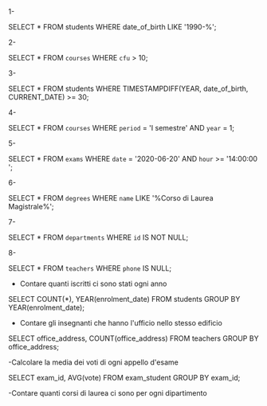 <!-- 1. Selezionare tutti gli studenti nati nel 1990 (160)
2. Selezionare tutti i corsi che valgono più di 10 crediti (479)
3. Selezionare tutti gli studenti che hanno più di 30 anni
4. Selezionare tutti i corsi del primo semestre del primo anno di un qualsiasi corso di
laurea (286)
5. Selezionare tutti gli appelli d'esame che avvengono nel pomeriggio (dopo le 14) del
20/06/2020 (21)
6. Selezionare tutti i corsi di laurea magistrale (38)
7. Da quanti dipartimenti è composta l'università? (12)
8. Quanti sono gli insegnanti che non hanno un numero di telefono?  -->


1-

SELECT * FROM students WHERE date_of_birth LIKE '1990-%';

2-

SELECT * FROM `courses` WHERE `cfu` > 10;

3-

SELECT * FROM students WHERE TIMESTAMPDIFF(YEAR, date_of_birth, CURRENT_DATE) >= 30;

4-

SELECT * FROM `courses` WHERE `period` = 'I semestre' AND `year` = 1;

5-

SELECT * FROM `exams` WHERE `date` = '2020-06-20' AND `hour` >= '14:00:00 ';

6-

SELECT * FROM `degrees` WHERE `name` LIKE '%Corso di Laurea Magistrale%';

7-

SELECT * FROM `departments` WHERE `id` IS NOT NULL;

8-

SELECT * FROM `teachers` WHERE `phone` IS NULL;


<!-- Group by:
Contare quanti iscritti ci sono stati ogni anno

Contare gli insegnanti che hanno l'ufficio nello stesso edificio


Calcolare la media dei voti di ogni appello d'esame


Contare quanti corsi di laurea ci sono per ogni dipartimento
Joins:
Selezionare tutti gli studenti iscritti al Corso di Laurea in Economia
Selezionare tutti i Corsi di Laurea Magistrale del Dipartimento di Neuroscienze
Selezionare tutti i corsi in cui insegna Fulvio Amato (id=44)
Selezionare tutti gli studenti con i dati relativi al corso di laurea a cui sono iscritti e il relativo dipartimento, in ordine alfabetico per cognome e nome
Selezionare tutti i corsi di laurea con i relativi corsi e insegnanti
Selezionare tutti i docenti che insegnano nel Dipartimento di Matematica (54)
BONUS: Selezionare per ogni studente il numero di tentativi sostenuti per ogni esame, stampando anche il voto massimo. Successivamente, filtrare i tentativi con voto minimo 18. -->

- Contare quanti iscritti ci sono stati ogni anno

SELECT COUNT(*), YEAR(enrolment_date) FROM students GROUP BY YEAR(enrolment_date);

- Contare gli insegnanti che hanno l'ufficio nello stesso edificio

SELECT office_address, COUNT(office_address) FROM teachers GROUP BY office_address;

-Calcolare la media dei voti di ogni appello d'esame

SELECT exam_id, AVG(vote) FROM exam_student GROUP BY exam_id;

-Contare quanti corsi di laurea ci sono per ogni dipartimento






